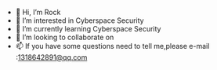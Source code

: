 - 👋 Hi, I’m Rock
- 👀 I’m interested in Cyberspace Security
- 🌱 I’m currently learning Cyberspace Security
- 💞️ I’m looking to collaborate on 
- 📫 If you have some questions need to tell me,please e-mail :1318642891@qq.com

<!---
Xuyan-cmd/Xuyan-cmd is a ✨ special ✨ repository because its `README.md` (this file) appears on your GitHub profile.
You can click the Preview link to take a look at your changes.
--->
